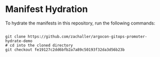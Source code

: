 
# Manifest Hydration

To hydrate the manifests in this repository, run the following commands:

```shell

git clone https://github.com/zachaller/argocon-gitops-promoter-hydrate-demo
# cd into the cloned directory
git checkout fe19127c2dd6bfb2a7a89c50193f32da3d56b23b
```